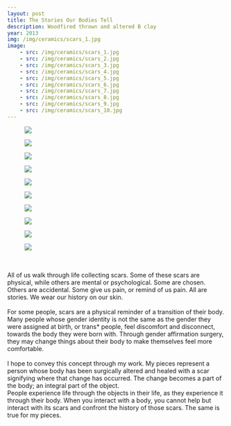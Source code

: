 ```yaml
---
layout: post
title: The Stories Our Bodies Tell
description: Woodfired thrown and altered B clay
year: 2013
img: /img/ceramics/scars_1.jpg
image:
    - src: /img/ceramics/scars_1.jpg
    - src: /img/ceramics/scars_2.jpg
    - src: /img/ceramics/scars_3.jpg
    - src: /img/ceramics/scars_4.jpg
    - src: /img/ceramics/scars_5.jpg
    - src: /img/ceramics/scars_6.jpg
    - src: /img/ceramics/scars_7.jpg
    - src: /img/ceramics/scars_8.jpg
    - src: /img/ceramics/scars_9.jpg
    - src: /img/ceramics/scars_10.jpg   
---
```




<figure>
  <img
    class="post-image" src="{{ page.image[0].src }}">
</figure>


<figure>
  <img
    class="post-image" src="{{ page.image[1].src }}">
</figure>


<figure>
  <img
    class="post-image" src="{{ page.image[2].src }}">
</figure>


<figure>
  <img
    class="post-image" src="{{ page.image[3].src }}">
</figure>


<figure>
  <img
    class="post-image" src="{{ page.image[4].src }}">
</figure>


<figure>
  <img
    class="post-image" src="{{ page.image[5].src }}">
</figure>


<figure>
  <img
    class="post-image" src="{{ page.image[6].src }}">
</figure>


<figure>
  <img
    class="post-image" src="{{ page.image[7].src }}">
</figure>


<figure>
  <img
    class="post-image" src="{{ page.image[8].src }}">
</figure>


<figure>
  <img
    class="post-image" src="{{ page.image[9].src }}">
</figure>

<br/>
<br/>
All of us walk through life collecting scars.  Some of these scars are physical, while others are mental or psychological.  Some are chosen.  Others are accidental.  Some give us pain, or remind of us pain.  All are stories.  We wear our history on our skin.
<br/>
<br/>
For some people, scars are a physical reminder of a transition of their body.  Many people whose gender identity is not the same as the gender they were assigned at birth, or trans* people, feel discomfort and disconnect, towards the body they were born with.  Through gender affirmation surgery, they may change things about their body to make themselves feel more comfortable.
<br/>
<br/>
I hope to convey this concept through my work. My pieces represent a person whose body has been surgically altered and healed with a scar signifying where that change has occurred.  The change becomes a part of the body; an integral part of the object.  
<br/>
People experience life through the objects in their life, as they experience it through their body.  When you interact with a body, you cannot help but interact with its scars and confront the history of those scars.  The same is true for my pieces.

